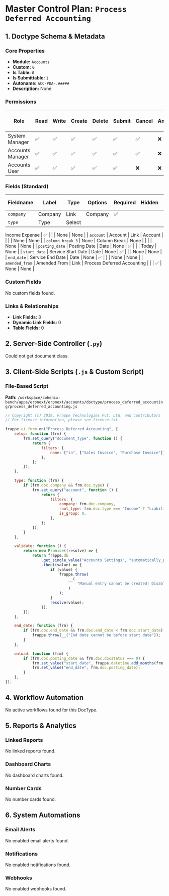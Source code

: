 # Master Control Plan: `Process Deferred Accounting`

## 1. Doctype Schema & Metadata

### Core Properties
- **Module:** `Accounts`
- **Custom:** `0`
- **Is Table:** `0`
- **Is Submittable:** `1`
- **Autoname:** `ACC-PDA-.#####`
- **Description:** None

### Permissions
| Role | Read | Write | Create | Delete | Submit | Cancel | Amend | Report | Import | Export | Print | Email | Share | Set User Perms |
|---|---|---|---|---|---|---|---|---|---|---|---|---|---|---|
| System Manager | ✅ | ✅ | ✅ | ✅ | ✅ | ✅ | ❌ | ✅ | ❌ | ✅ | ✅ | ✅ | ✅ | ❌ |
| Accounts Manager | ✅ | ✅ | ✅ | ✅ | ✅ | ✅ | ❌ | ✅ | ❌ | ✅ | ✅ | ✅ | ✅ | ❌ |
| Accounts User | ✅ | ✅ | ✅ | ✅ | ✅ | ❌ | ❌ | ✅ | ❌ | ✅ | ✅ | ✅ | ✅ | ❌ |


### Fields (Standard)
| Fieldname | Label | Type | Options | Required | Hidden | Read Only | Default | Description |
|---|---|---|---|---|---|---|---|---|
| `company` | Company | Link | Company | ✅ |  |  | None | None |
| `type` | Type | Select | 
Income
Expense | ✅ |  |  | None | None |
| `account` | Account | Link | Account |  |  |  | None | None |
| `column_break_3` | None | Column Break | None |  |  |  | None | None |
| `posting_date` | Posting Date | Date | None | ✅ |  |  | Today | None |
| `start_date` | Service Start Date | Date | None | ✅ |  |  | None | None |
| `end_date` | Service End Date | Date | None | ✅ |  |  | None | None |
| `amended_from` | Amended From | Link | Process Deferred Accounting |  |  | ✅ | None | None |


### Custom Fields
No custom fields found.


### Links & Relationships
- **Link Fields:** 3
- **Dynamic Link Fields:** 0
- **Table Fields:** 0

## 2. Server-Side Controller (`.py`)
Could not get document class.


## 3. Client-Side Scripts (`.js` & Custom Script)
### File-Based Script
**Path:** `/workspace/cohenix-bench/apps/erpnext/erpnext/accounts/doctype/process_deferred_accounting/process_deferred_accounting.js`
```javascript
// Copyright (c) 2019, Frappe Technologies Pvt. Ltd. and contributors
// For license information, please see license.txt

frappe.ui.form.on("Process Deferred Accounting", {
	setup: function (frm) {
		frm.set_query("document_type", function () {
			return {
				filters: {
					name: ["in", ["Sales Invoice", "Purchase Invoice"]],
				},
			};
		});
	},

	type: function (frm) {
		if (frm.doc.company && frm.doc.type) {
			frm.set_query("account", function () {
				return {
					filters: {
						company: frm.doc.company,
						root_type: frm.doc.type === "Income" ? "Liability" : "Asset",
						is_group: 0,
					},
				};
			});
		}
	},

	validate: function () {
		return new Promise((resolve) => {
			return frappe.db
				.get_single_value("Accounts Settings", "automatically_process_deferred_accounting_entry")
				.then((value) => {
					if (value) {
						frappe.throw(
							__(
								"Manual entry cannot be created! Disable automatic entry for deferred accounting in accounts settings and try again"
							)
						);
					}
					resolve(value);
				});
		});
	},

	end_date: function (frm) {
		if (frm.doc.end_date && frm.doc.end_date < frm.doc.start_date) {
			frappe.throw(__("End date cannot be before start date"));
		}
	},

	onload: function (frm) {
		if (frm.doc.posting_date && frm.doc.docstatus === 0) {
			frm.set_value("start_date", frappe.datetime.add_months(frm.doc.posting_date, -1));
			frm.set_value("end_date", frm.doc.posting_date);
		}
	},
});

```




## 4. Workflow Automation
No active workflows found for this DocType.


## 5. Reports & Analytics
### Linked Reports
No linked reports found.


### Dashboard Charts
No dashboard charts found.


### Number Cards
No number cards found.


## 6. System Automations
### Email Alerts
No enabled email alerts found.


### Notifications
No enabled notifications found.


### Webhooks
No enabled webhooks found.
